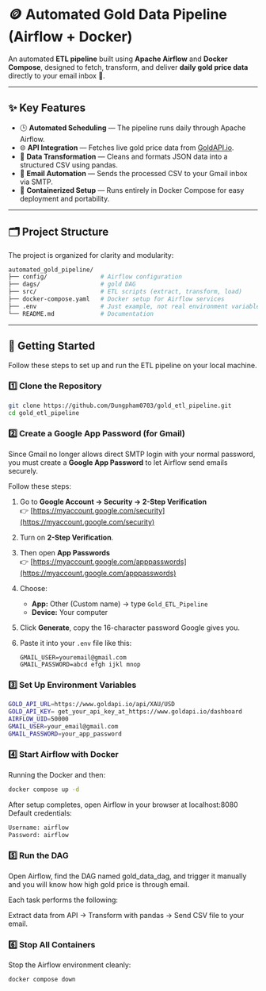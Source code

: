 # 🪙 Automated Gold Data Pipeline (Airflow + Docker)

An automated **ETL pipeline** built using **Apache Airflow** and **Docker Compose**, designed to fetch, transform, and deliver **daily gold price data** directly to your email inbox 📧.

---

## ✨ Key Features

* 🕒 **Automated Scheduling** — The pipeline runs daily through Apache Airflow.
* 🌐 **API Integration** — Fetches live gold price data from [GoldAPI.io](https://www.goldapi.io/).
* 🧮 **Data Transformation** — Cleans and formats JSON data into a structured CSV using pandas.
* 📧 **Email Automation** — Sends the processed CSV to your Gmail inbox via SMTP.
* 🐳 **Containerized Setup** — Runs entirely in Docker Compose for easy deployment and portability.

---

## 🗂 Project Structure

The project is organized for clarity and modularity:

```bash
automated_gold_pipeline/
├── config/               # Airflow configuration
├── dags/                 # gold DAG
├── src/                  # ETL scripts (extract, transform, load)
├── docker-compose.yaml   # Docker setup for Airflow services
├── .env                  # Just example, not real environment variables
└── README.md             # Documentation
```
---

## 🚀 Getting Started

Follow these steps to set up and run the ETL pipeline on your local machine.

### 1️⃣ Clone the Repository

```bash
git clone https://github.com/Dungpham0703/gold_etl_pipeline.git
cd gold_etl_pipeline
```
### 2️⃣ Create a Google App Password (for Gmail)

Since Gmail no longer allows direct SMTP login with your normal password,  
you must create a **Google App Password** to let Airflow send emails securely.

Follow these steps:

1. Go to **Google Account → Security → 2-Step Verification**  
   👉 [https://myaccount.google.com/security](https://myaccount.google.com/security)

2. Turn on **2-Step Verification**.

3. Then open **App Passwords**  
   👉 [https://myaccount.google.com/apppasswords](https://myaccount.google.com/apppasswords)

4. Choose:
   - **App:** Other (Custom name) → type `Gold_ETL_Pipeline`
   - **Device:** Your computer

5. Click **Generate**, copy the 16-character password Google gives you.

6. Paste it into your `.env` file like this:
   ```env
   GMAIL_USER=youremail@gmail.com
   GMAIL_PASSWORD=abcd efgh ijkl mnop
   
### 3️⃣ Set Up Environment Variables
```bash
GOLD_API_URL=https://www.goldapi.io/api/XAU/USD
GOLD_API_KEY= get_your_api_key_at_https://www.goldapi.io/dashboard
AIRFLOW_UID=50000
GMAIL_USER=your_email@gmail.com
GMAIL_PASSWORD=your_app_password
```
### 4️⃣ Start Airflow with Docker
Running the Docker and then:
```bash
docker compose up -d
```
After setup completes, open Airflow in your browser at localhost:8080
Default credentials:
```bash
Username: airflow
Password: airflow
```
### 5️⃣ Run the DAG

Open Airflow, find the DAG named gold_data_dag, and trigger it manually and you will know how high gold price is through email.

Each task performs the following:

Extract data from API -> Transform with pandas -> Send CSV file to your email.

### 6️⃣ Stop All Containers

Stop the Airflow environment cleanly:
```bash
docker compose down
```


